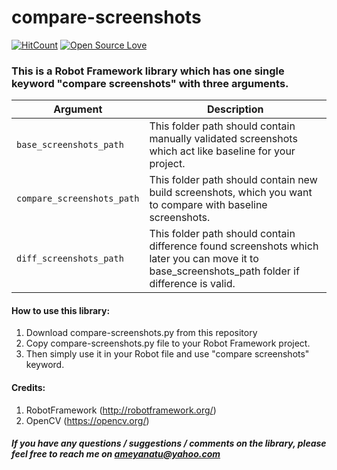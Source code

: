 # compare-screenshots

[![HitCount](http://hits.dwyl.io/ameyanatu/compare-screenshots.svg)](http://hits.dwyl.io/ameyanatu/compare-screenshots) [![Open Source Love](https://badges.frapsoft.com/os/v1/open-source.svg?v=103)](https://github.com/ellerbrock/open-source-badges/)

### This is a Robot Framework library which has one single keyword "compare screenshots" with three arguments.

| Argument      | Description                    |
| ------------- | ------------------------------ |
| `base_screenshots_path`      | This folder path should contain manually validated screenshots which act like baseline for your project.|
| `compare_screenshots_path`   | This folder path should contain new build screenshots, which you want to compare with baseline screenshots.|
| `diff_screenshots_path`   | This folder path should contain difference found screenshots which later you can move it to base_screenshots_path folder if difference is valid.|

#### How to use this library:

1. Download compare-screenshots.py from this repository
2. Copy compare-screenshots.py file to your Robot Framework project.
3. Then simply use it in your Robot file and use "compare screenshots" keyword.

#### Credits:

1. RobotFramework (http://robotframework.org/)
2. OpenCV (https://opencv.org/)


##### If you have any questions / suggestions / comments on the library, please feel free to reach me on ameyanatu@yahoo.com

